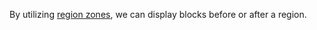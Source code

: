 By utilizing [region zones](../06_Regions/Region_Zones.md), we can display blocks before or after a region.